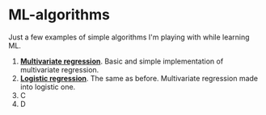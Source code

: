 # ML-algorithms

Just a few examples of simple algorithms I'm playing with while learning ML.

1. [**Multivariate regression**](/Multivariate_regression.py). Basic and simple implementation of multivariate regression.
2. [**Logistic regression**](/Logistic_regression.py). The same as before. Multivariate regression made into logistic one.
3. C
4. D
